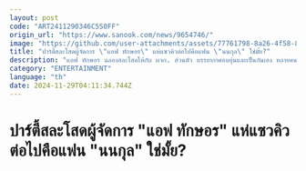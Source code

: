 ```yaml
---
layout: post
code: "ART2411290346C5S0FF"
origin_url: "https://www.sanook.com/news/9654746/"
image: "https://github.com/user-attachments/assets/77761798-8a26-4f58-8105-4f248df5d944"
title: "ปาร์ตี้สละโสดผู้จัดการ \"แอฟ ทักษอร\" แห่แซวคิวต่อไปคือแฟน \"นนกุล\" ใช่มั้ย?"
description: "แอฟ ทักษอร ฉลองสละโสดให้กับ ผจก. ส่วนตัว บรรยากาศอบอุ่นและเป็นกันเอง หลายคนถามถึง นนกุล "
category: "ENTERTAINMENT"
language: "th"
date: 2024-11-29T04:11:34.744Z
---
```


# ปาร์ตี้สละโสดผู้จัดการ "แอฟ ทักษอร" แห่แซวคิวต่อไปคือแฟน "นนกุล" ใช่มั้ย?